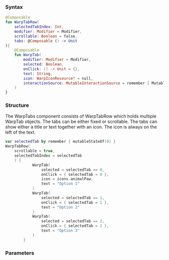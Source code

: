 
### Syntax

```kotlin example
@Composable
fun WarpTabRow(
    selectedTabIndex: Int,
    modifier: Modifier = Modifier,
    scrollable: Boolean = false,
    tabs: @Composable () -> Unit
){
    @Composable
    fun WarpTab(
        modifier: Modifier = Modifier,
        selected: Boolean,
        onClick: () -> Unit = {},
        text: String,
        icon: WarpIconResource? = null,
        interactionSource: MutableInteractionSource = remember { MutableInteractionSource() }
    )
}
```

### Structure
The WarpTabs component consists of WarpTabRow which holds multiple WarpTab objects. The tabs can be either fixed or scrollable. The tabs can show either a title or text together with an icon. The icon is always on the left of the text.

```kotlin example
var selectedTab by remember { mutableStateOf(0) }
WarpTabRow(
    scrollable = true,
    selectedTabIndex = selectedTab
    ) {
            WarpTab(
                selected = selectedTab == 0,
                onClick = { selectedTab = 0 },
                icon = icons.animalPaw,
                text = "Option 1"
            )
            WarpTab(
                selected = selectedTab == 1,
                onClick = { selectedTab = 1 },
                text = "Option 2"
            )
            WarpTab(
                selected = selectedTab == 2,
                onClick = { selectedTab = 2 },
                text = "Option 3"
            )
        }
```



### Parameters

<api-table type=android component="TabRow" />
<api-table type=android component="Tab" />

